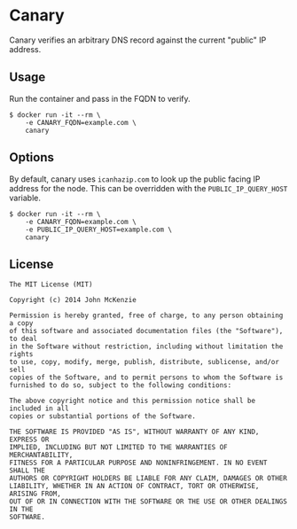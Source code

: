 # Canary

Canary verifies an arbitrary DNS record against the current "public" IP address.

## Usage

Run the container and pass in the FQDN to verify.

```
$ docker run -it --rm \
    -e CANARY_FQDN=example.com \
    canary
```

## Options

By default, canary uses `icanhazip.com` to look up the public facing IP address
for the node. This can be overridden with the `PUBLIC_IP_QUERY_HOST` variable.

```
$ docker run -it --rm \
    -e CANARY_FQDN=example.com \
    -e PUBLIC_IP_QUERY_HOST=example.com \
    canary
```

## License

```
The MIT License (MIT)

Copyright (c) 2014 John McKenzie

Permission is hereby granted, free of charge, to any person obtaining a copy
of this software and associated documentation files (the "Software"), to deal
in the Software without restriction, including without limitation the rights
to use, copy, modify, merge, publish, distribute, sublicense, and/or sell
copies of the Software, and to permit persons to whom the Software is
furnished to do so, subject to the following conditions:

The above copyright notice and this permission notice shall be included in all
copies or substantial portions of the Software.

THE SOFTWARE IS PROVIDED "AS IS", WITHOUT WARRANTY OF ANY KIND, EXPRESS OR
IMPLIED, INCLUDING BUT NOT LIMITED TO THE WARRANTIES OF MERCHANTABILITY,
FITNESS FOR A PARTICULAR PURPOSE AND NONINFRINGEMENT. IN NO EVENT SHALL THE
AUTHORS OR COPYRIGHT HOLDERS BE LIABLE FOR ANY CLAIM, DAMAGES OR OTHER
LIABILITY, WHETHER IN AN ACTION OF CONTRACT, TORT OR OTHERWISE, ARISING FROM,
OUT OF OR IN CONNECTION WITH THE SOFTWARE OR THE USE OR OTHER DEALINGS IN THE
SOFTWARE.
```
